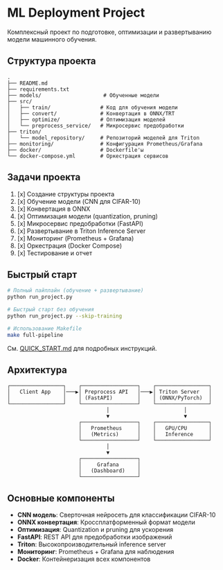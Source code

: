 # ML Deployment Project

Комплексный проект по подготовке, оптимизации и развертыванию модели машинного обучения.

## Структура проекта

```
.
├── README.md
├── requirements.txt
├── models/                    # Обученные модели
├── src/
│   ├── train/                # Код для обучения модели
│   ├── convert/              # Конвертация в ONNX/TRT
│   ├── optimize/             # Оптимизация моделей
│   └── preprocess_service/   # Микросервис предобработки
├── triton/
│   └── model_repository/     # Репозиторий моделей для Triton
├── monitoring/               # Конфигурация Prometheus/Grafana
├── docker/                   # Dockerfile'ы
└── docker-compose.yml        # Оркестрация сервисов
```

## Задачи проекта

1. [x] Создание структуры проекта
2. [x] Обучение модели (CNN для CIFAR-10)
3. [x] Конвертация в ONNX
4. [x] Оптимизация модели (quantization, pruning)
5. [x] Микросервис предобработки (FastAPI)
6. [x] Развертывание в Triton Inference Server
7. [x] Мониторинг (Prometheus + Grafana)
8. [x] Оркестрация (Docker Compose)
9. [x] Тестирование и отчет

## Быстрый старт

```bash
# Полный пайплайн (обучение + развертывание)
python run_project.py

# Быстрый старт без обучения
python run_project.py --skip-training

# Использование Makefile
make full-pipeline
```

См. [QUICK_START.md](QUICK_START.md) для подробных инструкций.

## Архитектура

```
┌─────────────────┐    ┌──────────────────┐    ┌─────────────────┐
│   Client App    │───▶│ Preprocess API   │───▶│ Triton Server   │
│                 │    │ (FastAPI)        │    │ (ONNX/PyTorch)  │
└─────────────────┘    └──────────────────┘    └─────────────────┘
                                │                        │
                                ▼                        ▼
                       ┌──────────────────┐    ┌─────────────────┐
                       │   Prometheus     │    │   GPU/CPU       │
                       │   (Metrics)      │    │   Inference     │
                       └──────────────────┘    └─────────────────┘
                                │
                                ▼
                       ┌──────────────────┐
                       │     Grafana      │
                       │   (Dashboard)    │
                       └──────────────────┘
```

## Основные компоненты

- **CNN модель**: Сверточная нейросеть для классификации CIFAR-10
- **ONNX конвертация**: Кроссплатформенный формат модели
- **Оптимизация**: Quantization и pruning для ускорения
- **FastAPI**: REST API для предобработки изображений
- **Triton**: Высокопроизводительный inference server
- **Мониторинг**: Prometheus + Grafana для наблюдения
- **Docker**: Контейнеризация всех компонентов